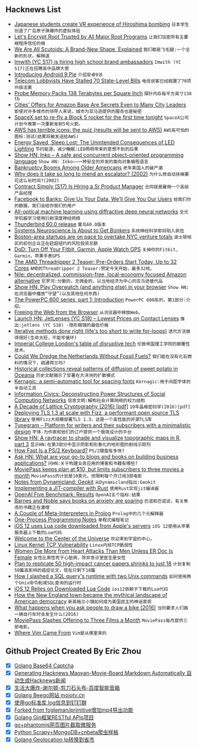 ## Hacknews List


- [Japanese students create VR experience of Hiroshima bombing](https://www.csmonitor.com/World/Asia-Pacific/2018/0806/Japanese-students-create-VR-experience-of-Hiroshima-bombing)  `日本学生创造了广岛原子弹爆炸的虚拟体验`
- [Let&#39;s Encrypt Root Trusted by All Major Root Programs](https://letsencrypt.org/2018/08/06/trusted-by-all-major-root-programs.html)  `让我们加密所有主要根程序信任的根`
- [We Are All Scutoids: A Brand-New Shape, Explained](https://www.newyorker.com/elements/lab-notes/we-are-all-scutoids-a-brand-new-shape-explained)  `我们都是飞毛腿:一个全新的形状，解释道`
- [Imwith (YC S17) is hiring high school brand ambassadors](item?id=17698926)  `Imwith (YC S17)正在招聘高中品牌大使`
- [Introducing Android 9 Pie](https://android-developers.googleblog.com/2018/08/introducing-android-9-pie.html)  `介绍安卓9派`
- [Telecom Lobbyists Have Stalled 70 State-Level Bills](https://motherboard.vice.com/en_us/article/3ky5wj/telecom-lobbyists-have-stalled-70-state-level-bills-that-would-protect-consumer-privacy)  `电信说客已经搁置了70项州级法案`
- [Probe Memory Packs 138 Terabytes per Square Inch](https://spectrum.ieee.org/nanoclast/semiconductors/nanotechnology/new-approach-to-stmenabled-memory-promises-thousand-times-more-data-storage)  `探针内存每平方英寸138 tb`
- [Cities’ Offers for Amazon Base Are Secrets Even to Many City Leaders](https://www.nytimes.com/2018/08/05/technology/amazon-headquarters-hq2.html)  `即使对许多城市的领导人来说，城市为亚马逊提供的服务也是秘密`
- [SpaceX set to re-fly a Block 5 rocket for the first time tonight](https://arstechnica.com/science/2018/08/tonight-spacex-to-reuse-its-first-block-5-variant-of-the-falcon-9/)  `SpaceX公司计划今晚第一次重新发射5号火箭。`
- [AWS has terrible icons: the quiz (results will be sent to AWS)](https://docs.google.com/forms/d/e/1FAIpQLSdnEEo0o2JgnIt8VOGffhkcYj-C2h9m5_NFzM0Q1AU-P8d0zA/viewform)  `AWS有可怕的图标:测试(结果将被发送给AWS)`
- [Energy Saved, Sleep Lost: The Unintended Consequences of LED Lighting](https://medium.com/@caseorganic/energy-saved-sleep-lost-the-unintended-consequences-of-led-lighting-c0909d4872d0)  `节约能源，减少睡眠:LED照明带来的意想不到的后果`
- [Show HN: Inko – A safe and concurrent object-oriented programming language](https://inko-lang.org/)  `Show HN: Inko——一种安全的并发的面向对象编程语言`
- [Bankruptcy Booms Among Older Americans](https://www.nytimes.com/2018/08/05/business/bankruptcy-older-americans.html)  `老年美国人的破产潮`
- [Why does it take so long to mend an escalator? (2002)](https://www.lrb.co.uk/v24/n05/peter-campbell/why-does-it-take-so-long-to-mend-an-escalator)  `为什么修自动扶梯要花这么长时间?(2002)`
- [Contract Simply (S17) Is Hiring a Sr Product Manager](item?id=17701254)  `合同就是雇佣一个高级产品经理`
- [Facebook to Banks: Give Us Your Data, We’ll Give You Our Users](https://www.wsj.com/articles/facebook-to-banks-give-us-your-data-well-give-you-our-users-1533564049)  `给我们你的数据，我们会给你我们的用户`
- [All-optical machine learning using diffractive deep neural networks](http://science.sciencemag.org/content/early/2018/07/25/science.aat8084)  `全光学机器学习使用衍射深度神经网络`
- [Thunderbird 60.0 release](https://www.thunderbird.net/en-US/thunderbird/60.0/releasenotes/)  `雷鸟60.0版本`
- [Systems Neuroscience Is About to Get Bonkers](https://www.simonsfoundation.org/2018/08/03/systems-neuroscience-is-about-to-get-bonkers/)  `系统神经科学即将陷入疯狂`
- [Boston-area startups are on pace to overtake NYC venture totals](https://techcrunch.com/2018/08/04/boston-area-startups-are-on-pace-to-overtake-nyc-venture-totals/)  `波士顿地区的初创企业正在赶超纽约的风险投资总额`
- [DoD: Turn Off Your Fitbit, Garmin, Apple Watch GPS](https://breakingdefense.com/2018/08/turn-off-your-fitbit-garmin-apple-watch-gps-now/)  `关掉你的Fitbit, Garmin，苹果手表GPS`
- [The AMD Threadripper 2 Teaser: Pre-Orders Start Today, Up to 32 Cores](https://www.anandtech.com/show/13123/amd-threadripper-2-teaser-pre-orders-start-today-up-to-32-cores)  `AMD的Threadripper 2 Teaser:预定今天开始，最多32核。`
- [Nile: decentralized, commission-free, local-economy focused Amazon alternative](https://github.com/open-source-ideas/open-source-ideas/issues/78)  `尼罗河:分散的，无佣金的，以当地经济为中心的亚马逊替代品`
- [Show HN: Play Overwatch (and anything else) in your browser](https://blog.rainway.io/play-overwatch-and-anything-else-in-your-browser-with-rainway-86798744bddb)  `Show HN:在浏览器中播放“守望”(以及其他任何东西)`
- [The PowerPC 600 series, part 1: Introduction](https://blogs.msdn.microsoft.com/oldnewthing/20180806-00/?p=99425)  `PowerPC 600系列，第1部分:介绍。`
- [Freeing the Web from the Browser](https://www.reinterpretcast.com/open-hypermedia)  `从浏览器中释放Web。`
- [Launch HN: JetLenses (YC S18) – Lowest Prices on Contact Lenses](item?id=17699806)  `推出:jetlens (YC S18) -隐形眼镜的最低价格`
- [Iterative methods done right (life&#39;s too short to write for-loops)](http://lostella.github.io/blog/2018/07/25/iterative-methods-done-right)  `迭代方法做得很好(生命太短，不能写循环)`
- [Imperial College London&#39;s table of disruptive tech](https://www.businessinsider.com/imperial-college-london-table-of-disruptive-tech-will-blow-your-mind-2018-7)  `伦敦帝国理工学院的颠覆性技术。`
- [Could We Dredge the Netherlands Without Fossil Fuels?](http://www.lowtechmagazine.com/2018/08/could-we-dredge-the-netherlands-without-fossil-fuels.html)  `我们能在没有化石燃料的情况下，疏通荷兰吗?`
- [Historical collections reveal patterns of diffusion of sweet potato in Oceania](http://www.pnas.org/content/110/6/2205)  `历史文献揭示了甘薯在大洋洲的扩散模式`
- [Kernagic: a semi-automatic tool for spacing fonts](https://github.com/hodefoting/kernagic)  `Kernagic:用于间距字体的半自动工具`
- [Information Civics: Deconstructing Power Structures of Social Computing Networks](https://infocivics.com/)  `信息文明:解构社会计算网络的权力结构`
- [A Decade of Lattice Cryptography (2016) [pdf]](http://web.eecs.umich.edu/~cpeikert/pubs/lattice-survey.pdf)  `10年晶格密码学(2016)[pdf]`
- [Deploying TLS 1.3 at scale with Fizz, a performant open source TLS library](https://code.fb.com/networking-traffic/deploying-tls-1-3-at-scale-with-fizz-a-performant-open-source-tls-library/)  `使用Fizz大规模部署TLS 1.3，这是一个高性能的开源TLS库`
- [Typegram – Platform for writers and their subscribers with a minimalistic design](https://github.com/recoilme/tgram)  `字体-为作家和他们的订户提供一个极简设计的平台`
- [Show HN: A raytracer to shade and visualize topographic maps in R, part 3](http://www.tylermw.com/3d-maps-with-rayshader/)  `显示HN:在第3部分中显示阴影和形象化的地形图的射线示踪剂`
- [How Fast Is a PS/2 Keyboard?](http://www.os2museum.com/wp/how-fast-is-a-ps-2-keyboard/)  `PS/2键盘有多快?`
- [Ask HN: What are your go-to blogs and books on building business applications?](item?id=17698231)  `问HN:关于构建业务应用的博客和书籍有哪些?`
- [MoviePass keeps plan at $10, but limits subscribers to three movies a month](https://techcrunch.com/2018/08/06/moviepass-keeps-plan-at-10-but-limits-subscribers-to-three-movies-a-month/)  `MoviePass的计划是10美元，但限制每个月订阅3部电影`
- [Notes from Dynamicland: Geokit](https://rsnous.com/posts/notes-from-dynamicland-geokit/)  `从Dynamicland指出:Geokit`
- [Implementing a JIT-compiler with Rust](https://dinfuehr.github.io/blog/dora-implementing-a-jit-compiler-with-rust/)  `使用Rust实现jit编译器`
- [OpenAI Five Benchmark: Results](https://blog.openai.com/openai-five-benchmark-results/)  `OpenAI五个指标:结果`
- [Barnes and Noble says books on anxiety are soaring](https://goodereader.com/blog/bookselling/barnes-and-noble-says-books-on-anxiety-are-soaring)  `巴诺和巴诺说，有关焦虑的书籍正在激增`
- [A Couple of Meta-Interpreters in Prolog](https://www.metalevel.at/acomip/)  `Prolog中的几个元解释器`
- [One-Process Programming Notes](https://crawshaw.io/blog/one-process-programming-notes)  `单程式编程笔记`
- [iOS 12 uses Lua code downloaded from Apple&#39;s servers](https://twitter.com/_inside/status/1026173832527265792)  `iOS 12使用从苹果服务器上下载的Lua代码`
- [Welcome to the Center of the Universe](https://longreads.com/2018/03/15/welcome-to-the-center-of-the-universe/)  `欢迎来到宇宙的中心。`
- [Linux Kernel TCP Vulnerability](https://blogs.akamai.com/2018/08/linux-kernel-tcp-vulnerability.html)  `Linux内核TCP脆弱性`
- [Women Die More from Heart Attacks Than Men Unless ER Doc Is Female](https://www.scientificamerican.com/article/women-die-more-from-heart-attacks-than-men-unless-er-doc-is-female/)  `女性比男性死于心脏病，除非急诊室医生是女性`
- [Plan to replicate 50 high-impact cancer papers shrinks to just 18](http://www.sciencemag.org/news/2018/07/plan-replicate-50-high-impact-cancer-papers-shrinks-just-18)  `计划复制50篇高影响的癌症论文，现在只剩下18篇`
- [How I slashed a SQL query&#39;s runtime with two Unix commands](https://www.spinellis.gr/blog/20180805/)  `如何使用两个Unix命令削减SQL查询的运行时`
- [iOS 12 Relies on Downloaded Lua Code](https://mjtsai.com/blog/2018/08/06/ios-12-relies-on-downloaded-lua-code/)  `ios12依赖于下载的Lua代码`
- [How the New England town became the mythical landscape of American democracy](https://placesjournal.org/article/the-town-was-us/)  `新英格兰小镇如何成为美国民主的神话景观`
- [What happens when you ask people to draw a bike (2016)](http://www.gianlucagimini.it/prototypes/velocipedia.html)  `当你要求人们画一辆自行车时会发生什么(2016)`
- [MoviePass Slashes Offering to Three Films a Month](https://www.wsj.com/articles/moviepass-slashes-offering-to-three-films-a-month-1533560401)  `MoviePass每月提供三部电影。`
- [Where Vim Came From](https://twobithistory.org/2018/08/05/where-vim-came-from.html)  `Vim是从哪里来的`

## Github Project Created By Eric Zhou

- [x] [Golang Base64 Captcha](https://github.com/mojocn/base64Captcha)
- [x] [Generating Hacknews Maoyan-Movie-Board Markdown Automatically 自动生成Hacknews新闻](https://github.com/dejavuzhou/md-genie)
- [x] [生活大爆炸-谢尔顿-剪刀石头布-百度智能音箱](https://github.com/mojocn/dueros-bang-game)
- [x] [Golang Beego网站 mojotv.cn](https://github.com/mojocn/www.mojotv.cn)
- [x] [使用go标准库,log信息到钉钉群](https://github.com/mojocn/dooger)
- [x] [Forked from fogleman/primitive增加mp4导出功能](https://github.com/mojocn/primitive)
- [x] [Golang Gin框架RESTful APIs项目](https://github.com/JJJJJJJerk/ezier-golang-web-api-framework)
- [x] [go+phantomjs网页图片截取微服务](https://github.com/mojocn/screen_shot)
- [x] [Python Scrapy+MongoDB+cnbeta爬虫样板](https://github.com/mojocn/scrapy_mongodb_boilerplate_cnbeta)
- [x] [Golang Geolocation Ip转换到省市](https://github.com/mojocn/ip2location)